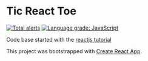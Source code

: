 Tic React Toe
==
[![Total alerts](https://img.shields.io/lgtm/alerts/g/eduardogr/tic-react-toe.svg?logo=lgtm&logoWidth=18&style=flat-square)](https://lgtm.com/projects/g/eduardogr/tic-react-toe/alerts/) [![Language grade: JavaScript](https://img.shields.io/lgtm/grade/javascript/g/eduardogr/tic-react-toe.svg?logo=lgtm&logoWidth=18&style=flat-square)](https://lgtm.com/projects/g/eduardogr/tic-react-toe/context:javascript)

Code base started with the [reactjs tutorial](https://reactjs.org/tutorial/tutorial.html)

This project was bootstrapped with [Create React App](https://github.com/facebook/create-react-app).

